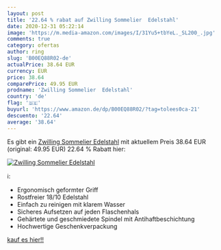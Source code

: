 ```yaml
---
layout: post
title: '22.64 % rabat auf Zwilling Sommelier  Edelstahl'
date: 2020-12-31 05:22:14
image: 'https://m.media-amazon.com/images/I/31Yu5+tbYeL._SL200_.jpg'
comments: true
category: ofertas
author: ring
slug: 'B00EQ88R02-de'
actualPrice: 38.64 EUR
currency: EUR
price: 38.64
comparePrice: 49.95 EUR
prodname: 'Zwilling Sommelier  Edelstahl'
country: 'de'
flag: '🇩🇪'
buyurl: 'https://www.amazon.de/dp/B00EQ88R02/?tag=tolees0ca-21'
descuento: '22.64'
average: '38.64'
---
```


Es gibt ein [Zwilling Sommelier  Edelstahl](https://www.amazon.de/dp/B00EQ88R02/?tag=tolees0ca-21) mit aktuellem Preis 38.64 EUR (original: 49.95 EUR) 22.64 % Rabatt hier:

[![Zwilling Sommelier  Edelstahl](https://m.media-amazon.com/images/I/31Yu5+tbYeL._SL200_.jpg)](https://www.amazon.de/dp/B00EQ88R02/?tag=tolees0ca-21)

ℹ️:

- Ergonomisch geformter Griff
- Rostfreier 18/10 Edelstahl
- Einfach zu reinigen mit klarem Wasser
- Sicheres Aufsetzen auf jeden Flaschenhals
- Gehärtete und geschmiedete Spindel mit Antihaftbeschichtung
- Hochwertige Geschenkverpackung

[kauf es hier!!](https://www.amazon.de/dp/B00EQ88R02/?tag=tolees0ca-21)

